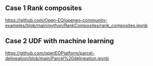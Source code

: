 ## Case 1 Rank composites 

https://github.com/Open-EO/openeo-community-examples/blob/main/python/RankComposites/rank_composites.ipynb

## Case 2 UDF with machine learning

https://github.com/openEOPlatform/parcel-delineation/blob/main/Parcel%20delineation.ipynb
